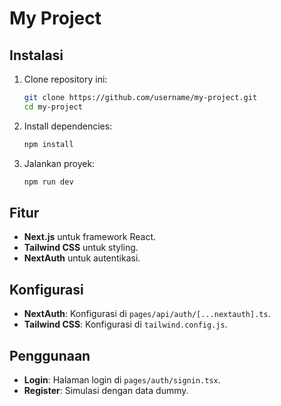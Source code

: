 # My Project

## Instalasi

1. Clone repository ini:
    ```bash
    git clone https://github.com/username/my-project.git
    cd my-project
    ```

2. Install dependencies:
    ```bash
    npm install
    ```

3. Jalankan proyek:
    ```bash
    npm run dev
    ```

## Fitur

- **Next.js** untuk framework React.
- **Tailwind CSS** untuk styling.
- **NextAuth** untuk autentikasi.

## Konfigurasi

- **NextAuth**: Konfigurasi di `pages/api/auth/[...nextauth].ts`.
- **Tailwind CSS**: Konfigurasi di `tailwind.config.js`.

## Penggunaan

- **Login**: Halaman login di `pages/auth/signin.tsx`.
- **Register**: Simulasi dengan data dummy.

